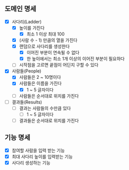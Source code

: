 ## 도메인 명세

- [x] 사다리(Ladder)
  - [x] 높이를 가진다
    - [x] 최소 1 이상 최대 100
  - [x] (사람 수 - 1) 만큼의 열을 가진다
  - [x] 랜덤으로 사다리를 생성한다
    - [x] 이어진 부분이 연속될 수 없다
    - [x] 한 높이에서는 최소 1개 이상의 이어진 부분이 필요하다
  - [ ] 시작점을 고르면 끝점이 어딘지 구할 수 있다
- [x] 사람들(People)
  - [x] 사람들은 2 ~ 10명이다
  - [x] 사람들은 이름을 가진다
    - [x] 1 ~ 5 글자이다
  - [ ] 사람들은 순서대로 위치를 가진다
- [ ] 결과들(Results)
  - [ ] 결과는 사람들의 수만큼 있다
    - [ ] 1 ~ 5 글자이다
  - [ ] 결과들은 순서대로 위치를 가진다

## 기능 명세

- [x] 참여할 사람을 입력 받는 기능
- [x] 최대 사다리 높이를 입력받는 기능
- [x] 사다리 생성하는 기능
